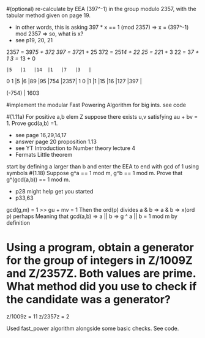 #(optional) re-calculate by EEA (397^-1)  in the group modulo 2357, with the tabular method given on page 19.
- in other words, this is asking 397 * x == 1 (mod 2357) =>  x = (397^-1) mod 2357 => so, what is x?
- see p19, 20, 21

2357 = 397*5  + 372
397  = 372*1  + 25
372  =  25*14 + 22
25   =  22*1  + 3
22   =   3*7  + 1
3    =   1*3  + 0

    |5   |1   |14  |1   |7   |3   |
0 1 |5   |6   |89  |95  |754 |2357|
1 0 |1   |1   |15  |16  |127 |397 |

(-754) | 1603

#implement the modular Fast Powering Algorithm for big ints.
see code


#(1.11a) For positive a,b elem Z  suppose there exists u,v  satisfying au + bv = 1. Prove gcd(a,b) =1.
- see page 16,29,14,17
- answer page 20 proposition 1.13
- see YT Introduction to Number theory lecture 4
- Fermats Little theorem

start by defining a larger than b and enter the EEA to end with gcd of 1 using symbols
#(1.18) Suppose g^a == 1 mod m, g^b == 1 mod m. Prove that g^(gcd(a,b)) == 1 mod m.
- p28 might help get you started
- p33,63

gcd(g,m) = 1 >> gu + mv = 1
Then the ord(p) divides a & b => a & b => x(ord p) perhaps
Meaning that gcd(a,b) => a || b  => g ^ a || b = 1 mod m by definition

# Using a program, obtain a generator for the group of integers in Z/1009Z and Z/2357Z. Both values are prime. What method did you use to check if the candidate was a generator?
z/1009z = 11
z/2357z = 2

Used fast_power algorithm alongside some basic checks. See code.
